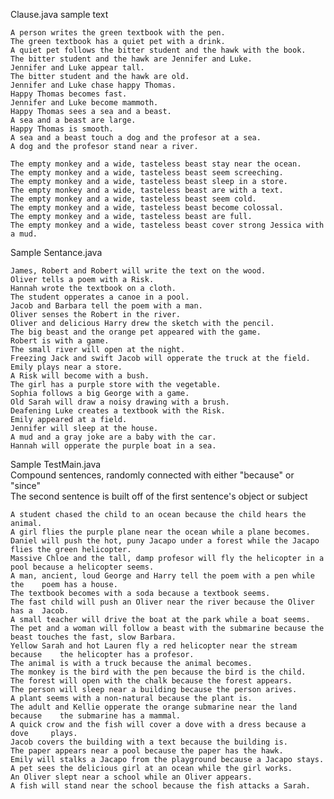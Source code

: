 Clause.java sample text<br/>

	A person writes the green textbook with the pen.
	The green textbook has a quiet pet with a drink.
	A quiet pet follows the bitter student and the hawk with the book.
	The bitter student and the hawk are Jennifer and Luke.
	Jennifer and Luke appear tall.
	The bitter student and the hawk are old.
	Jennifer and Luke chase happy Thomas.
	Happy Thomas becomes fast.
	Jennifer and Luke become mammoth.
	Happy Thomas sees a sea and a beast.
	A sea and a beast are large.
	Happy Thomas is smooth.
	A sea and a beast touch a dog and the profesor at a sea.
	A dog and the profesor stand near a river.

	The empty monkey and a wide, tasteless beast stay near the ocean.
	The empty monkey and a wide, tasteless beast seem screeching.
	The empty monkey and a wide, tasteless beast sleep in a store.
	The empty monkey and a wide, tasteless beast are with a text.
	The empty monkey and a wide, tasteless beast seem cold.
	The empty monkey and a wide, tasteless beast become colossal.
	The empty monkey and a wide, tasteless beast are full.
	The empty monkey and a wide, tasteless beast cover strong Jessica with a mud.
	
Sample Sentance.java

	James, Robert and Robert will write the text on the wood.
	Oliver tells a poem with a Risk.
	Hannah wrote the textbook on a cloth.
	The student opperates a canoe in a pool.
	Jacob and Barbara tell the poem with a man.
	Oliver senses the Robert in the river.
	Oliver and delicious Harry drew the sketch with the pencil.
	The big beast and the orange pet appeared with the game.
	Robert is with a game.
	The small river will open at the night.
	Freezing Jack and swift Jacob will opperate the truck at the field.
	Emily plays near a store.
	A Risk will become with a bush.
	The girl has a purple store with the vegetable.
	Sophia follows a big George with a game.
	Old Sarah will draw a noisy drawing with a brush.
	Deafening Luke creates a textbook with the Risk.
	Emily appeared at a field.
	Jennifer will sleep at the house.
	A mud and a gray joke are a baby with the car.
	Hannah will opperate the purple boat in a sea.
	
Sample TestMain.java<br/>
Compound sentences, randomly connected with either "because" or "since"<br/>
The second sentence is built off of the first sentence's object or subject<br/>

	A student chased the child to an ocean because the child hears the animal.
	A girl flies the purple plane near the ocean while a plane becomes.
	Daniel will push the hot, puny Jacapo under a forest while the Jacapo 	flies the green helicopter.
	Massive Chloe and the tall, damp profesor will fly the helicopter in a 	pool because a helicopter seems.
	A man, ancient, loud George and Harry tell the poem with a pen while the 	poem has a house.
	The textbook becomes with a soda because a textbook seems.
	The fast child will push an Oliver near the river because the Oliver has a 	Jacob.
	A small teacher will drive the boat at the park while a boat seems.
	The pet and a woman will follow a beast with the submarine because the 	beast touches the fast, slow Barbara.
	Yellow Sarah and hot Lauren fly a red helicopter near the stream because 	the helicopter has a profesor.
	The animal is with a truck because the animal becomes.
	The monkey is the bird with the pen because the bird is the child.
	The forest will open with the chalk because the forest appears.
	The person will sleep near a building because the person arives.
	A plant seems with a non-natural because the plant is.
	The adult and Kellie opperate the orange submarine near the land because 	the submarine has a mammal.
	A quick crow and the fish will cover a dove with a dress because a dove 	plays.
	Jacob covers the building with a text because the building is.
	The paper appears near a pool because the paper has the hawk.
	Emily will stalks a Jacapo from the playground because a Jacapo stays.
	A pet sees the delicious girl at an ocean while the girl works.
	An Oliver slept near a school while an Oliver appears.
	A fish will stand near the school because the fish attacks a Sarah.